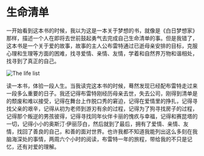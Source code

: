 # 生命清单


一开始看到这本书的时候，我以为这是一本关于梦想的书，就像是《白日梦想家》那样，描述一个人在即将去世前鼓起勇气去完成自己生命清单的事。但是我错了，这本书是一个关于爱的故事，故事的主人公布雷特通过已逝母亲安排的目标，克服心理和生理等方面的困难，找寻爱情、亲情、友情，学着和自然界万物和谐相处，找寻到了真正的自己。

![The life list](https://s2.ax1x.com/2020/02/12/1HDGyd.jpg)

读一本书，体验一段人生。当我读完这本书的时候，蓦然发现已经配布雷特走过来一段多么重要的日子。我还记得布雷特刚经历母亲去世，失去公司，刚得到清单是的颓废和难以接受，记得在舞台上作脱口秀的窘迫，记得在爱情里的挣扎，记得寻找父亲的艰辛，记得从初为老师到游刃有余的过程，记得为了狗寻找房子的过程，记得那个叛逆的男孩彼得，记得寻找同年伙伴卡丽的愧疚与幸福，记得和赛昆塔的一切，记得小小的奥斯汀·伊丽莎白，然后就到了最后，拥有了爱情、亲情、友情，找回了善良的自己，和善的面对世界。也许我都不知道我能列出这么多刻在我脑海深处的事情，两周六个小时的阅读，布雷特一年的旅程，带给我的不只是记忆，还有对爱的理解。
